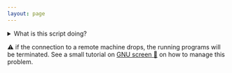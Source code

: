 ```yaml
---
layout: page
---
```


<details>
  <summary>What is this script doing?</summary>
  
  The script will:

  1. Check you are on an EBAME VM
   
  2. Install some packages with apt, including `visidata` is a tool to visualise tabular data (tsv, csv).
   
  3. Install a configuration profile for GNU Screen
   
  4. Make a `$VIROME` variable to quickly find our data

</details>


:warning: if the connection to a remote machine drops, the running programs will be terminated. 
See a small tutorial on [GNU screen :link:](https://github.com/telatin/learn_bash/wiki/Using-%22screen%22) on how to manage this problem.

